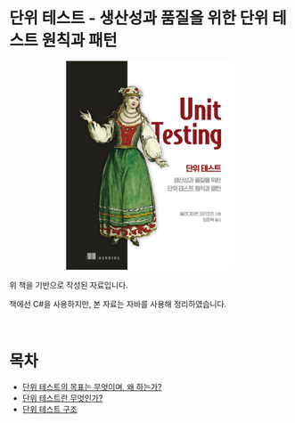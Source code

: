 # 단위 테스트 - 생산성과 품질을 위한 단위 테스트 원칙과 패턴

<p align="center"><img src="./image/logo.jpeg" width="300"> </p>

위 책을 기반으로 작성된 자료입니다.

책에선 C#을 사용하지만, 본 자료는 자바를 사용해 정리하였습니다.

<br>

# 목차
* [단위 테스트의 목표는 무엇이며, 왜 하는가?](./01-%EB%8B%A8%EC%9C%84%ED%85%8C%EC%8A%A4%ED%8A%B8%EC%9D%98%EB%AA%A9%ED%91%9C.md)
* [단위 테스트란 무엇인가?](./02-%EB%8B%A8%EC%9C%84%ED%85%8C%EC%8A%A4%ED%8A%B8%EB%9E%80%EB%AC%B4%EC%97%87%EC%9D%B8%EA%B0%80.md)
* [단위 테스트 구조](./03-%EB%8B%A8%EC%9C%84%ED%85%8C%EC%8A%A4%ED%8A%B8%EA%B5%AC%EC%A1%B0.md)

